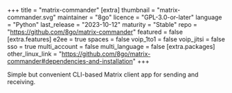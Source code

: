 +++
title = "matrix-commander"
[extra]
thumbnail = "matrix-commander.svg"
maintainer = "8go"
licence = "GPL-3.0-or-later"
language = "Python"
last_release = "2023-10-12"
maturity = "Stable"
repo = "https://github.com/8go/matrix-commander"
featured = false
[extra.features]
e2ee = true
spaces = false
voip_1to1 = false
voip_jitsi = false
sso = true
multi_account = false
multi_language = false
[extra.packages]
other_linux_link = "https://github.com/8go/matrix-commander#dependencies-and-installation"
+++

Simple but convenient CLI-based Matrix client app for sending and receiving.
